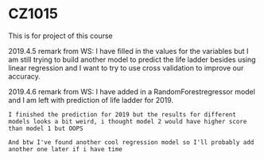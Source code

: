 # CZ1015
This is for project of this course

2019.4.5
remark from WS:
    I have filled in the values for the variables but I am still trying to build another model to predict the life ladder besides using linear regression and I want to try to use cross validation to improve our accuracy.

2019.4.6
remark from WS:
    I have added in a RandomForestregressor model and I am left with prediction of life ladder for 2019.
    
    I finished the prediction for 2019 but the results for different models looks a bit weird, i thought model 2 would have higher score       than model 1 but OOPS
    
    And btw I've found another cool regression model so I'll probably add another one later if i have time
